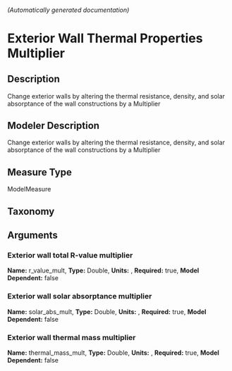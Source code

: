 ###### (Automatically generated documentation)

# Exterior Wall Thermal Properties Multiplier

## Description

Change exterior walls by altering the thermal resistance, density, and solar absorptance of the wall constructions by a Multiplier

## Modeler Description

Change exterior walls by altering the thermal resistance, density, and solar absorptance of the wall constructions by a Multiplier

## Measure Type

ModelMeasure

## Taxonomy

## Arguments

### Exterior wall total R-value multiplier

**Name:** r_value_mult,
**Type:** Double,
**Units:** ,
**Required:** true,
**Model Dependent:** false

### Exterior wall solar absorptance multiplier

**Name:** solar_abs_mult,
**Type:** Double,
**Units:** ,
**Required:** true,
**Model Dependent:** false

### Exterior wall thermal mass multiplier

**Name:** thermal_mass_mult,
**Type:** Double,
**Units:** ,
**Required:** true,
**Model Dependent:** false
